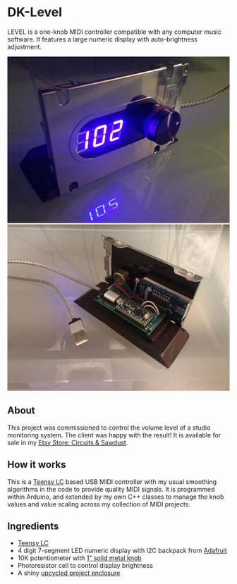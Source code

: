 # DK-Level
LEVEL is a one-knob MIDI controller compatible with any computer music software. It features a large numeric display with auto-brightness adjustment.

![Level MIDI Controller](/images/dk-level_front.jpg)
![Level MIDI Controller](/images/dk-level_back.jpg)

## About
This project was commissioned to control the volume level of a studio monitoring system. The client was happy with the result! It is available for sale in my 
[Etsy Store: Circuits & Sawdust](https://www.etsy.com/listing/685397087/level-audio-volume-one-knob-usb-midi).

## How it works
This is a [Teensy LC](https://www.pjrc.com/teensy/) based USB MIDI controller with my usual smoothing algorithms in the code to provide quality MIDI signals. It is programmed within Arduino, and extended by my own C++ classes to manage the knob values and value scaling across my collection of MIDI projects.

## Ingredients
- [Teensy LC](https://www.pjrc.com/teensy/)
- 4 digit 7-segment LED numeric display with I2C backpack from [Adafruit](https://www.adafruit.com/product/881)
- 10K potentiometer with [1" solid metal knob](https://www.adafruit.com/product/2056)
- Photoresistor cell to control display brightness
- A shiny [upcycled project enclosure](https://www.ebay.com/itm/292067232173)
